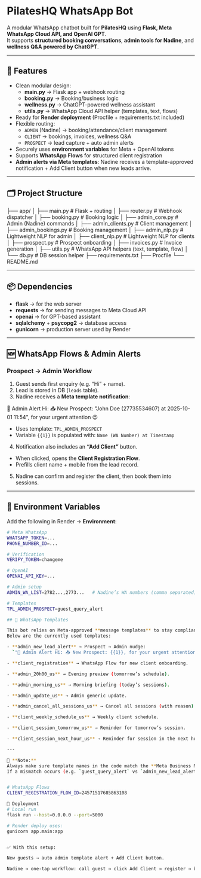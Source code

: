 # PilatesHQ WhatsApp Bot

A modular WhatsApp chatbot built for **PilatesHQ** using **Flask, Meta WhatsApp Cloud API, and OpenAI GPT**.  
It supports **structured booking conversations**, **admin tools for Nadine**, and **wellness Q&A powered by ChatGPT**.

---

## 🔑 Features

- Clean modular design:
  - **main.py** → Flask app + webhook routing
  - **booking.py** → Booking/business logic
  - **wellness.py** → ChatGPT-powered wellness assistant
  - **utils.py** → WhatsApp Cloud API helper (templates, text, flows)
- Ready for **Render deployment** (Procfile + requirements.txt included)
- Flexible routing:
  - `ADMIN` (Nadine) → booking/attendance/client management
  - `CLIENT` → bookings, invoices, wellness Q&A
  - `PROSPECT` → lead capture + auto admin alerts
- Securely uses **environment variables** for Meta + OpenAI tokens
- Supports **WhatsApp Flows** for structured client registration
- **Admin alerts via Meta templates**: Nadine receives a template-approved notification + Add Client button when new leads arrive.

---

## 🗂 Project Structure

├── app/
│ ├── main.py # Flask + routing
│ ├── router.py # Webhook dispatcher
│ ├── booking.py # Booking logic
│ ├── admin_core.py # Admin (Nadine) commands
│ ├── admin_clients.py # Client management
│ ├── admin_bookings.py # Booking management
│ ├── admin_nlp.py # Lightweight NLP for admin
│ ├── client_nlp.py # Lightweight NLP for clients
│ ├── prospect.py # Prospect onboarding
│ ├── invoices.py # Invoice generation
│ ├── utils.py # WhatsApp API helpers (text, template, flow)
│ └── db.py # DB session helper
├── requirements.txt
├── Procfile
└── README.md


---

## 📦 Dependencies

- **flask** → for the web server  
- **requests** → for sending messages to Meta Cloud API  
- **openai** → for GPT-based assistant  
- **sqlalchemy** + **psycopg2** → database access  
- **gunicorn** → production server used by Render  

---

## 🆕 WhatsApp Flows & Admin Alerts

### Prospect → Admin Workflow
1. Guest sends first enquiry (e.g. “Hi” + name).  
2. Lead is stored in DB (`leads` table).  
3. Nadine receives a **Meta template notification**:

📢 Admin Alert
Hi: 📥 New Prospect: "John Doe (27735534607) at 2025-10-01 11:54", for your urgent attention 😉


- Uses template: `TPL_ADMIN_PROSPECT`  
- Variable `{{1}}` is populated with: `Name (WA Number) at Timestamp`

4. Notification also includes an **“Add Client”** button.  
- When clicked, opens the **Client Registration Flow**.  
- Prefills client name + mobile from the lead record.  

5. Nadine can confirm and register the client, then book them into sessions.

---

## 🔧 Environment Variables

Add the following in Render → **Environment**:

```bash
# Meta WhatsApp
WHATSAPP_TOKEN=...
PHONE_NUMBER_ID=...

# Verification
VERIFY_TOKEN=changeme

# OpenAI
OPENAI_API_KEY=...

# Admin setup
ADMIN_WA_LIST=2782...,2773...   # Nadine’s WA numbers (comma separated)

# Templates
TPL_ADMIN_PROSPECT=guest_query_alert

## 📲 WhatsApp Templates

This bot relies on Meta-approved **message templates** to stay compliant with the 24-hour rule.  
Below are the currently used templates:

- **admin_new_lead_alert** → Prospect → Admin nudge:  
  `"📢 Admin Alert Hi: 📥 New Prospect: {{1}}, for your urgent attention 😉"`

- **client_registration** → WhatsApp Flow for new client onboarding.  

- **admin_20h00_us** → Evening preview (tomorrow’s schedule).  

- **admin_morning_us** → Morning briefing (today’s sessions).  

- **admin_update_us** → Admin generic update.  

- **admin_cancel_all_sessions_us** → Cancel all sessions (with reason).  

- **client_weekly_schedule_us** → Weekly client schedule.  

- **client_session_tomorrow_us** → Reminder for tomorrow’s session.  

- **client_session_next_hour_us** → Reminder for session in the next hour.  

---

📝 **Note:**  
Always make sure template names in the code match the **Meta Business Manager approved names**.  
If a mismatch occurs (e.g. `guest_query_alert` vs `admin_new_lead_alert`), Meta will return `(#132001) Template name does not exist`.


# WhatsApp Flows
CLIENT_REGISTRATION_FLOW_ID=24571517685863108

🚀 Deployment
# Local run
flask run --host=0.0.0.0 --port=5000

# Render deploy uses:
gunicorn app.main:app


✅ With this setup:

New guests → auto admin template alert + Add Client button.

Nadine → one-tap workflow: call guest → click Add Client → register → book session.